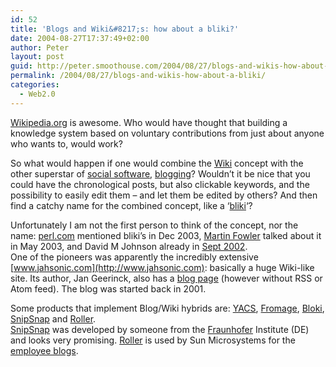 ```yaml
---
id: 52
title: 'Blogs and Wiki&#8217;s: how about a bliki?'
date: 2004-08-27T17:37:49+02:00
author: Peter
layout: post
guid: http://peter.smoothouse.com/2004/08/27/blogs-and-wikis-how-about-a-bliki/
permalink: /2004/08/27/blogs-and-wikis-how-about-a-bliki/
categories:
  - Web2.0
---
```

[Wikipedia.org](http://www.wikipedia.org) is awesome. Who would have thought that building a knowledge system based on voluntary contributions from just about anyone who wants to, would work? 

So what would happen if one would combine the [Wiki](http://en.wikipedia.org/wiki/Wiki) concept with the other superstar of [social software](http://en.wikipedia.org/wiki/Social_software), [blogging](http://en.wikipedia.org/wiki/Blog)? Wouldn&#8217;t it be nice that you could have the chronological posts, but also clickable keywords, and the possibility to easily edit them &#8211; and let them be edited by others? And then find a catchy name for the combined concept, like a &#8216;[bliki](http://en.wikipedia.org/wiki/Bliki)&#8216;?

Unfortunately I am not the first person to think of the concept, nor the name: [perl.com](http://www.perl.com/pub/a/2003/12/18/bryar.html) mentioned bliki&#8217;s in Dec 2003, [Martin Fowler](http://www.martinfowler.com/bliki/WhatIsaBliki.html) talked about it in May 2003, and David M Johnson already in [Sept 2002](http://www.rollerweblogger.org/page/roller/20020906).  
One of the pioneers was apparently the incredibly extensive [www.jahsonic.com](http://www.jahsonic.com): basically a huge Wiki-like site. Its author, Jan Geerinck, also has a [blog page](http://www.jahsonic.com/Blog.html) (however without RSS or Atom feed). The blog was started back in 2001.

Some products that implement Blog/Wiki hybrids are: [YACS](http://www.yetanothercommunitysystem.com/yacs/), [Fromage](http://sourceforge.net/projects/fromage/), [Bloki](http://www.bloki.com/), [SnipSnap](http://snipsnap.org/) and [Roller](http://www.rollerweblogger.org/page/roller/20020906).  
[SnipSnap](http://snipsnap.org/space/Bliki) was developed by someone from the [Fraunhofer](http://www.first.fraunhofer.de/) Institute (DE) and looks very promising. [Roller](http://www.rollerweblogger.org/page/roller/20020906) is used by Sun Microsystems for the [employee blogs](http://blogs.sun.com/roller/).